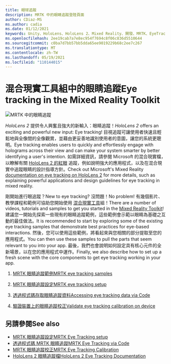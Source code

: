 ```yaml
---
title: 眼球追蹤
description: MRTK 中的眼睛追蹤登陸頁面
author: CDiaz-MS
ms.author: cadia
ms.date: 01/12/2021
keywords: Unity、HoloLens、HoloLens 2、Mixed Reality、開發、MRTK、EyeTracking、
ms.openlocfilehash: 2ee19cab7a7e8ec954f7694c8f06c836d5510644
ms.sourcegitcommit: c0ba7d7bb57bb5dda65ee9019229b68c2ee7c267
ms.translationtype: MT
ms.contentlocale: zh-TW
ms.lasthandoff: 05/19/2021
ms.locfileid: "110144015"
---
```

# <a name="eye-tracking-in-the-mixed-reality-toolkit"></a><span data-ttu-id="d60f5-104">混合現實工具組中的眼睛追蹤</span><span class="sxs-lookup"><span data-stu-id="d60f5-104">Eye tracking in the Mixed Reality Toolkit</span></span>

![MRTK 中的眼睛追蹤](../../images/eye-tracking/mrtk_et_compilation.png)

<span data-ttu-id="d60f5-106">_HoloLens 2_ 提供令人興奮且強大的新輸入：眼睛追蹤！</span><span class="sxs-lookup"><span data-stu-id="d60f5-106">_HoloLens 2_ offers an exciting and powerful new input: Eye tracking!</span></span>
<span data-ttu-id="d60f5-107">目視追蹤可讓使用者快速且輕鬆地與全像間的全像觀賞，並藉由更妥善地識別使用者的意圖，讓您的系統更聰明。</span><span class="sxs-lookup"><span data-stu-id="d60f5-107">Eye tracking enables users to quickly and effortlessly engage with holograms across their view and can make your system smarter by better identifying a user's intention.</span></span> <span data-ttu-id="d60f5-108">如需詳細資訊，請參閱 Microsoft 的混合現實檔，以瞭解有關 [HoloLens 2 的紅眼](/windows/mixed-reality/eye-tracking) 追蹤，例如說明強大的應用程式，以及在混合現實中追蹤眼睛的設計指導方針。</span><span class="sxs-lookup"><span data-stu-id="d60f5-108">Check out Microsoft's Mixed Reality [documentation on eye tracking on HoloLens 2](/windows/mixed-reality/eye-tracking) for more details, such as explaining powerful applications and design guidelines for eye tracking in mixed reality.</span></span>

<span data-ttu-id="d60f5-109">剛開始進行眼追蹤？</span><span class="sxs-lookup"><span data-stu-id="d60f5-109">New to eye tracking?</span></span> <span data-ttu-id="d60f5-110">沒問題！</span><span class="sxs-lookup"><span data-stu-id="d60f5-110">No problem!</span></span> <span data-ttu-id="d60f5-111">有幾個影片、教學課程和範例可協助您開始使用 [混合現實工具](https://github.com/Microsoft/MixedRealityToolkit-Unity)組！</span><span class="sxs-lookup"><span data-stu-id="d60f5-111">There are a number of videos, tutorials and samples to get you started in the [Mixed Reality Toolkit](https://github.com/Microsoft/MixedRealityToolkit-Unity)!</span></span>
<span data-ttu-id="d60f5-112">建議您一開始先探索一些現有的眼睛追蹤範例，這些範例會示範以眼睛為基礎之互動的最佳做法。</span><span class="sxs-lookup"><span data-stu-id="d60f5-112">It is recommended to start by exploring some of the existing eye tracking samples that demonstrate best practices for eye-based interactions.</span></span> <span data-ttu-id="d60f5-113">然後，您可以使用這些範例，將看起來與您相關的部分提取至您的應用程式。</span><span class="sxs-lookup"><span data-stu-id="d60f5-113">You can then use these samples to pull the parts that seem relevant to you into your app.</span></span> <span data-ttu-id="d60f5-114">最後，我們也會說明如何設定具有核心元件的全新場景，以在您的應用程式中運作。</span><span class="sxs-lookup"><span data-stu-id="d60f5-114">Finally, we also describe how to set up a fresh scene with the core components to get eye tracking working in your app.</span></span>

1. [<span data-ttu-id="d60f5-115">MRTK 眼睛追蹤範例</span><span class="sxs-lookup"><span data-stu-id="d60f5-115">MRTK eye tracking samples</span></span>](../../example-scenes/eye-tracking-examples-overview.md)

2. [<span data-ttu-id="d60f5-116">MRTK 眼睛追蹤設定</span><span class="sxs-lookup"><span data-stu-id="d60f5-116">MRTK eye tracking setup</span></span>](eye-tracking-basic-setup.md)

3. [<span data-ttu-id="d60f5-117">透過程式碼存取眼睛追蹤資料</span><span class="sxs-lookup"><span data-stu-id="d60f5-117">Accessing eye tracking data via Code</span></span>](eye-tracking-eye-gaze-provider.md)

4. [<span data-ttu-id="d60f5-118">驗證裝置上的眼睛追蹤校正</span><span class="sxs-lookup"><span data-stu-id="d60f5-118">Validate eye tracking calibration on device</span></span>](eye-tracking-is-user-calibrated.md)

## <a name="see-also"></a><span data-ttu-id="d60f5-119">另請參閱</span><span class="sxs-lookup"><span data-stu-id="d60f5-119">See also</span></span>

- [<span data-ttu-id="d60f5-120">MRTK 眼睛追蹤設定</span><span class="sxs-lookup"><span data-stu-id="d60f5-120">MRTK Eye Tracking setup</span></span>](eye-tracking-basic-setup.md)
- [<span data-ttu-id="d60f5-121">透過程式碼 MRTK 眼睛追蹤</span><span class="sxs-lookup"><span data-stu-id="d60f5-121">MRTK Eye Tracking via Code</span></span>](eye-tracking-eye-gaze-provider.md)
- [<span data-ttu-id="d60f5-122">MRTK 眼睛追蹤校正</span><span class="sxs-lookup"><span data-stu-id="d60f5-122">MRTK Eye Tracking Calibration</span></span>](eye-tracking-is-user-calibrated.md)
- [<span data-ttu-id="d60f5-123">HoloLens 2 眼睛追蹤檔</span><span class="sxs-lookup"><span data-stu-id="d60f5-123">HoloLens 2 Eye Tracking Documentation</span></span>](/windows/mixed-reality/eye-tracking)
